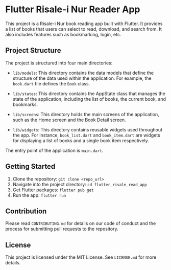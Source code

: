 # Flutter Risale-i Nur Reader App

This project is a Risale-i Nur book reading app built with Flutter. It provides a list of books that users can select to read, download, and search from. It also includes features such as bookmarking, login, etc.

## Project Structure

The project is structured into four main directories:

- `lib/models`: This directory contains the data models that define the structure of the data used within the application. For example, the `book.dart` file defines the `Book` class.

- `lib/states`: This directory contains the AppState class that manages the state of the application, including the list of books, the current book, and bookmarks.

- `lib/screens`: This directory holds the main screens of the application, such as the Home screen and the Book Detail screen.

- `lib/widgets`: This directory contains reusable widgets used throughout the app. For instance, `book_list.dart` and `book_item.dart` are widgets for displaying a list of books and a single book item respectively.

The entry point of the application is `main.dart`.

## Getting Started

1. Clone the repository: `git clone <repo_url>`
2. Navigate into the project directory: `cd flutter_risale_read_app`
3. Get Flutter packages: `flutter pub get`
4. Run the app: `flutter run`

## Contribution

Please read `CONTRIBUTING.md` for details on our code of conduct and the process for submitting pull requests to the repository.

## License

This project is licensed under the MIT License. See `LICENSE.md` for more details.
